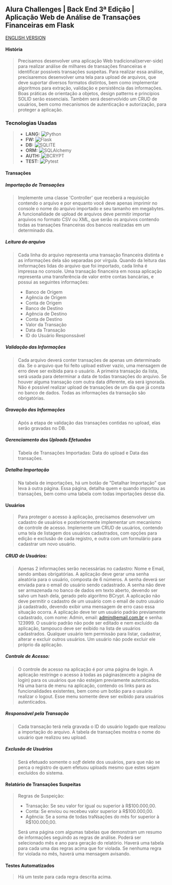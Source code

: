 ## Alura Challenges | Back End 3ª Edição | Aplicação Web de Análise de Transações Financeiras em Flask
[ENGLISH VERSION](https://github.com/leonippon/alura-challenge_backend_4-node/edit/main/README.en.md)

#### História
> Precisamos desenvolver uma aplicação Web tradicional(server-side) para realizar análise de milhares de transações financeiras e identificar possíveis transações suspeitas.
> Para realizar essa análise, precisaremos desenvolver uma tela para upload de arquivos, que deve suportar diversos formatos distintos, bem como implementar algoritmos para extração, validação e persistência das informações. Boas práticas de orientação a objetos, design patterns e princípios SOLID serão essenciais. Também será desenvolvido um CRUD de usuários, bem como mecanismos de autenticação e autorização, para proteger a aplicação.

### Tecnologias Usadas
> - **LANG:** ![Python](https://img.shields.io/badge/Python-3776AB?style=for-the-badge&logo=python&logoColor=white)
> - **FW:** ![Flask](https://img.shields.io/badge/Flask-000000?style=for-the-badge&logo=flask&logoColor=white)
> - **DB:** ![SQLITE](https://img.shields.io/badge/SQLite-07405E?style=for-the-badge&logo=sqlite&logoColor=white)
> - **ORM:** ![SQLAlchemy](https://img.shields.io/badge/SQLAlchemy-52B0E7?style=for-the-badge&logo=Sequelize&logoColor=white)
> - **AUTH:** ![BCRYPT](https://img.shields.io/badge/bcrypt-543DE0?style=for-the-badge&logo=bcrypt&logoColor=white)
> - **TEST:** ![Pytest](https://img.shields.io/badge/Pytest-239120?style=for-the-badge&logo=python&logoColor=white)
> 
#### Transações

##### Importação de Transações
> Implemente uma classe 'Controller' que receberá a requisição contendo o arquivo e por enquanto você deve apenas imprimir no console o nome do arquivo importado e seu tamanho em megabytes.
> A funcionalidade de upload de arquivos deve permitir importar arquivos no formato CSV ou XML, que serão os arquivos contendo todas as transações financeiras dos bancos realizadas em um determinado dia.

##### Leitura do arquivo
> Cada linha do arquivo representa uma transação financeira distinta e as informações dela são separadas por vírgula.
> Quando da leitura das imformações lidas do arquivo que foi importado, cada linha é impressa no console.
> Uma transação financeira em nossa aplicação representa uma transferência de valor entre contas bancárias, e possui as seguintes informações:
>
>   - Banco de Origem
>   - Agência de Origem
>   - Conta de Origem
>   - Banco de Destino
>   - Agência de Destino
>   - Conta de Destino
>   - Valor da Transação
>   - Data da Transação
>   - ID do Usuário Responssável
>

##### Validação das Informações
> Cada arquivo deverá conter transações de apenas um determinado dia.
> Se o arquivo que foi feito upload estiver vazio, uma mensagem de erro deve ser exibida para o usuário.
> A primeira transação da lista, será usada para determinar a data de todas transações do arquivo.
> Se houver alguma transação com outra data diferente, ela será ignorada.
> Não é possível realizar upload de transações de um dia que já consta no banco de dados.
> Todas as informações da transação são obrigatórias.

##### Gravação das Informações
> Após a etapa de validação das transações contidas no upload, elas serão gravadas no DB.

##### Gerenciamento dos Uploads Efetuados
> Tabela de Transações Importadas: Data do upload e Data das transações.

##### Detalha Importação
> Na tabela de importações, há um botão de "Detalhar Importação" que leva à outra página.
> Essa página, detalha quem e quando importou as transações, bem como uma tabela com todas importações desse dia.

#### Usuários
> Para proteger o acesso à aplicação, precisamos desenvolver um cadastro de usuários e posteriormente implementar um mecanismo de controle de acesso.
> Implemente um CRUD de usuários, contendo uma tela de listagem dos usuários cadastrados, com opções para edição e exclusão de cada registro, e outra com um formulário para cadastrar um novo usuário.

##### CRUD de Usuários:
> Apenas 2 informações serão necessárias no cadastro: Nome e Email, sendo ambas obrigatórias.
> A aplicação deve gerar uma senha aleatória para o usuário, composta de 6 números.
> A senha deverá ser enviada para o email do usuário sendo cadastrado.
> A senha não deve ser armazenada no banco de dados em texto aberto, devendo ser salvo um hash dela, gerado pelo algoritmo BCrypt.
> A aplicação não deve permitir o cadastro de um usuário com o email de outro usuário já cadastrado, devendo exibir uma mensagem de erro caso essa situação ocorra.
> A aplicação deve ter um usuário padrão previamente cadastrado, com nome: Admin, email: admin@email.com.br e senha: 123999.
> O usuário padrão não pode ser editado e nem excluído da aplicação, tampouco deve ser exibido na lista de usuários cadastrados.
> Qualquer usuário tem permissão para listar, cadastrar, alterar e excluir outros usuários.
> Um usuário não pode excluir ele próprio da aplicação.

##### Controle de Acesso:
> O controle de acesso na aplicação é por uma página de login.
> A aplicação restringe o acesso à todas as páginas(exceto a página de login) para os usuários que não estejam previamente autenticados.
> Há uma barra de menu na aplicação, contendo os links para as funcionalidades existentes, bem como um botão para o usuário realizar o logout. Esse menu somente deve ser exibido para usuários autenticados.

##### Responsável pela Transação
> Cada transação terá nela gravada o ID do usuário logado que realizou a importação do arquivo.
> A tabela de transações mostra o nome do usuário que realizou seu upload.

##### Exclusão de Usuários
> Será efetuado somente o _soft_ delete dos usuários, para que não se perca o registro de quem efetuou uploads mesmo que estes sejam excluídos do sistema.

#### Relatório de Transações Suspeitas
> Regras de Suspeição:
>   - Transação: Se seu valor for igual ou superior à R$100.000,00.
>   - Conta: Se enviou ou recebeu valor superior à R$100.000,00.
>   - Agência: Se a soma de todas traNsações do mês for superior à R$100.000,00.
>
> Será uma página com algumas tabelas que demonstram um resumo de informações seguindo as regras de análise.
> Poderá ser selecionado mês e ano para geração do relatório.
> Haverá uma tabela para cada uma das regras acima que for violada.
> Se nenhuma regra for violada no mês, haverá uma mensagem avisando.

#### Testes Automatizados
> Há um teste para cada regra descrita acima.
